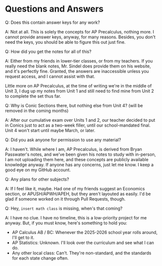 # Questions and Answers

Q: Does this contain answer keys for any work?

A: Not at all.
This is solely the concepts for AP Precalculus, nothing more.
I cannot provide answer keys, anyway, for many reasons.
Besides, you don't need the keys, you should be able to figure this out just fine.

Q: How did you get the notes for all of this?

A: Either from my friends in lower-tier classes, or from my teachers.
If you really need the blank notes, Mr. Sindel does provide them on his website, and it's perfectly fine.
Granted, the answers are inaccessible unless you request access, and I cannot assist with that.

Little more on AP Precalculus, at the time of writing we're in the middle of Unit 3, I dug up my notes from Unit 1 and still need to find mine from Unit 2 to complete the set thus far.

Q: Why is Conic Sections there, but nothing else from Unit 4? (will be removed in the coming months)

A: After our cumulative exam over Units 1 and 2, our teacher decided to put in Conics just to act as a two-week filler, until our school-mandated final.
Unit 4 won't start until maybe March, or later.

Q: Did you ask anyone for permission to use any material?

A: I haven't.
While where I am, AP Precalculus, is derived from Bryan Passwater's notes, and we've been given his notes to study with in-person, I am not uploading them here, and these concepts are publicly available knowledge anyway.
If anyone has any concerns, just let me know. I keep a good eye on my GitHub account.

Q: Any plans for other subjects?

A: If I feel like it, maybe. Had one of my friends suggest an Economics section, or APUSH/APWH/APEH, but they aren't layouted as easily.
I'd be glad if someone worked on it through Pull Requests, though.

Q: Hey, `insert math class` is missing, when's that coming?

A: I have no clue.
I have no timeline, this is a low-priority project for me anyway.
But, if you must know, here's something to hold you:

* AP Calculus AB / BC: Whenever the 2025-2026 school year rolls around, I'll get to it.
* AP Statistics: Unknown. I'll look over the curriculum and see what I can do.
* Any other local class: Can't. They're non-standard, and the standards for each state change often.